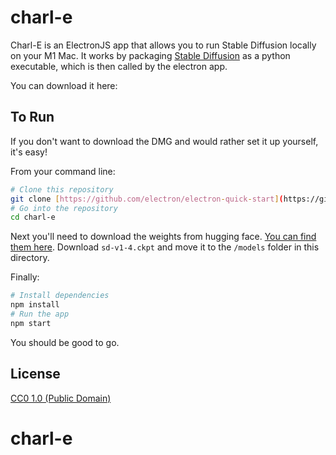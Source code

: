 # charl-e

Charl-E is an ElectronJS app that allows you to run Stable Diffusion locally on your M1 Mac.
It works by packaging [Stable Diffusion](https://github.com/bfirsh/stable-diffusion) as a python executable, which is then called by the electron app.

You can download it here: 

## To Run

If you don't want to download the DMG and would rather set it up yourself, it's easy! 

From your command line:

```bash
# Clone this repository
git clone [https://github.com/electron/electron-quick-start](https://github.com/cbh123/charl-e)
# Go into the repository
cd charl-e
```

Next you'll need to download the weights from hugging face. [You can find them here](https://huggingface.co/CompVis/stable-diffusion-v-1-4-original). Download `sd-v1-4.ckpt` and move it to the `/models` folder in this directory.

Finally: 
```bash
# Install dependencies
npm install
# Run the app
npm start
```

You should be good to go.

## License

[CC0 1.0 (Public Domain)](LICENSE.md)
# charl-e
